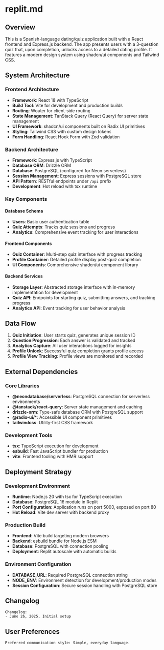 # replit.md

## Overview

This is a Spanish-language dating/quiz application built with a React frontend and Express.js backend. The app presents users with a 3-question quiz that, upon completion, unlocks access to a detailed dating profile. It features a modern design system using shadcn/ui components and Tailwind CSS.

## System Architecture

### Frontend Architecture
- **Framework**: React 18 with TypeScript
- **Build Tool**: Vite for development and production builds
- **Routing**: Wouter for client-side routing
- **State Management**: TanStack Query (React Query) for server state management
- **UI Framework**: shadcn/ui components built on Radix UI primitives
- **Styling**: Tailwind CSS with custom design tokens
- **Form Handling**: React Hook Form with Zod validation

### Backend Architecture
- **Framework**: Express.js with TypeScript
- **Database ORM**: Drizzle ORM
- **Database**: PostgreSQL (configured for Neon serverless)
- **Session Management**: Express sessions with PostgreSQL store
- **API Pattern**: RESTful endpoints under `/api` prefix
- **Development**: Hot reload with tsx runtime

### Key Components

#### Database Schema
- **Users**: Basic user authentication table
- **Quiz Attempts**: Tracks quiz sessions and progress
- **Analytics**: Comprehensive event tracking for user interactions

#### Frontend Components
- **Quiz Container**: Multi-step quiz interface with progress tracking
- **Profile Container**: Detailed profile display post-quiz completion
- **UI Components**: Comprehensive shadcn/ui component library

#### Backend Services
- **Storage Layer**: Abstracted storage interface with in-memory implementation for development
- **Quiz API**: Endpoints for starting quiz, submitting answers, and tracking progress
- **Analytics API**: Event tracking for user behavior analysis

## Data Flow

1. **Quiz Initiation**: User starts quiz, generates unique session ID
2. **Question Progression**: Each answer is validated and tracked
3. **Analytics Capture**: All user interactions logged for insights
4. **Profile Unlock**: Successful quiz completion grants profile access
5. **Profile View Tracking**: Profile views are monitored and recorded

## External Dependencies

### Core Libraries
- **@neondatabase/serverless**: PostgreSQL connection for serverless environments
- **@tanstack/react-query**: Server state management and caching
- **drizzle-orm**: Type-safe database ORM with PostgreSQL support
- **@radix-ui/***: Accessible UI component primitives
- **tailwindcss**: Utility-first CSS framework

### Development Tools
- **tsx**: TypeScript execution for development
- **esbuild**: Fast JavaScript bundler for production
- **vite**: Frontend tooling with HMR support

## Deployment Strategy

### Development Environment
- **Runtime**: Node.js 20 with tsx for TypeScript execution
- **Database**: PostgreSQL 16 module in Replit
- **Port Configuration**: Application runs on port 5000, exposed on port 80
- **Hot Reload**: Vite dev server with backend proxy

### Production Build
- **Frontend**: Vite build targeting modern browsers
- **Backend**: esbuild bundle for Node.js ESM
- **Database**: PostgreSQL with connection pooling
- **Deployment**: Replit autoscale with automatic builds

### Environment Configuration
- **DATABASE_URL**: Required PostgreSQL connection string
- **NODE_ENV**: Environment detection for development/production modes
- **Session Configuration**: Secure session handling with PostgreSQL store

## Changelog

```
Changelog:
- June 26, 2025. Initial setup
```

## User Preferences

```
Preferred communication style: Simple, everyday language.
```